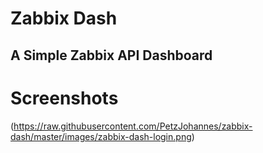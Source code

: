 # Zabbix Dash
A Simple Zabbix API Dashboard
--------------------------------

# Screenshots
(https://raw.githubusercontent.com/PetzJohannes/zabbix-dash/master/images/zabbix-dash-login.png)